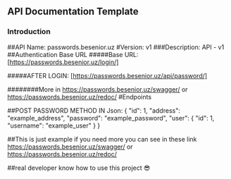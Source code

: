 ## API Documentation Template
### Introduction
##API Name: passwords.besenior.uz
#Version: v1
###Description: API - v1
##Authentication
Base URL
#####Base URL: [https://passwords.besenior.uz/login/]

#####AFTER LOGIN: [https://passwords.besenior.uz/api/password/]

########More in https://passwords.besenior.uz/swagger/ or https://passwords.besenior.uz/redoc/
#Endpoints

##POST PASSWORD METHOD IN Json: 
{
    "id": 1,
    "address": "example_address",
    "password": "example_password",
    "user": {
        "id": 1,
        "username": "example_user"
    }
}

##This is just example if you need more you can see in these link https://passwords.besenior.uz/swagger/ or https://passwords.besenior.uz/redoc/

##real developer know how to use this project 😎
